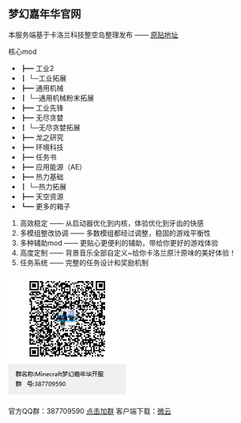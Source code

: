 ## 梦幻嘉年华官网

本服务端基于卡洛兰科技整空岛整理发布 —— [原贴地址](http://www.mcbbs.net/thread-828658-1-1.html)

核心mod
* ┣━ 工业2
* ┃  └─工业拓展
* ┣━ 通用机械
* ┃  └─通用机械粉末拓展
* ┣━ 工业先锋
* ┣━ 无尽贪婪
* ┃  └─无尽贪婪拓展
* ┣━ 龙之研究
* ┣━ 环境科技
* ┣━ 任务书
* ┣━ 应用能源（AE）
* ┣━ 热力基础
* ┃  └─热力拓展
* ┣━ 天空资源
* ┗━ 更多的箱子

1. 高效稳定 —— 从启动器优化到内核，体验优化到牙齿的快感
2. 多模组整改协调 —— 多数模组都经过调整，稳固的游戏平衡性
3. 多种辅助mod —— 更贴心更便利的辅助，带给你更好的游戏体验
4. 高度定制 —— 背景音乐全部自定义~给你卡洛兰原汁原味的美好体验！
5. 任务系统 —— 完整的任务设计和奖励机制

![Minecraft梦幻嘉年华开服群聊二维码](img/Minecraft梦幻嘉年华开服群聊二维码.png)

官方QQ群：387709590 [点击加群](https://jq.qq.com/?_wv=1027&k=5UE1cX5)
客户端下载：[微云](https://share.weiyun.com/5TtmjmP)